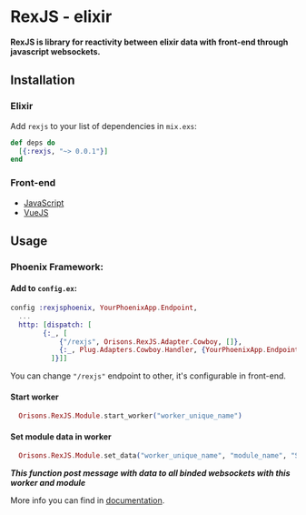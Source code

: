 # RexJS - elixir

**RexJS is library for reactivity between elixir data with front-end through javascript websockets.**

## Installation

### Elixir
Add `rexjs` to your list of dependencies in `mix.exs`:

```elixir
def deps do
  [{:rexjs, "~> 0.0.1"}]
end
```

### Front-end
* [JavaScript](https://www.google.com)
* [VueJS](https://www.google.com)

## Usage

### Phoenix Framework:
#### Add to ``config.ex``:
```elixir
config :rexjsphoenix, YourPhoenixApp.Endpoint,
  ...
  http: [dispatch: [
        {:_, [
            {"/rexjs", Orisons.RexJS.Adapter.Cowboy, []},
            {:_, Plug.Adapters.Cowboy.Handler, {YourPhoenixApp.Endpoint, []}}
          ]}]]
```
You can change ``"/rexjs"`` endpoint to other, it's configurable in front-end.

#### Start worker
```elixir
  Orisons.RexJS.Module.start_worker("worker_unique_name")
```

#### Set module data in worker
```elixir
  Orisons.RexJS.Module.set_data("worker_unique_name", "module_name", "Some value")
```
***This function post message with data to all binded websockets with this worker and module***

More info you can find in [documentation](https://www.google.com).